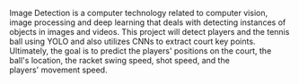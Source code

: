 Image Detection is a computer technology related to computer vision, image processing and deep learning that deals with detecting instances of objects in images and videos. This project will detect players and the tennis ball using YOLO and also utilizes CNNs to extract court key points.
Ultimately, the goal is to predict the players' positions on the court, the ball's location, the racket swing speed, shot speed, and the players' movement speed.
